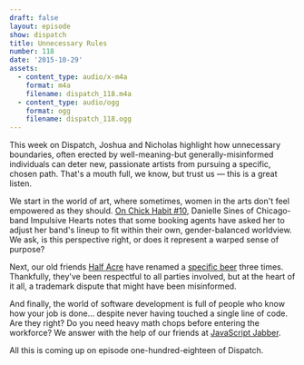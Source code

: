 ```yaml
---
draft: false
layout: episode
show: dispatch
title: Unnecessary Rules
number: 118
date: '2015-10-29'
assets:
  - content_type: audio/x-m4a
    format: m4a
    filename: dispatch_118.m4a
  - content_type: audio/ogg
    format: ogg
    filename: dispatch_118.ogg
---
```

This week on Dispatch, Joshua and Nicholas highlight how unnecessary boundaries, often erected by well-meaning-but generally-misinformed individuals can deter new, passionate artists from pursuing a specific, chosen path. That's a mouth full, we know, but trust us &mdash; this is a great listen.

We start in the world of art, where sometimes, women in the arts don't feel empowered as they should. [On Chick Habit #10](http://machine.fm/chickhabit/10), Danielle Sines of Chicago-band Impulsive Hearts notes that some booking agents have asked her to adjust her band's lineup to fit within their own, gender-balanced worldview. We ask, is this perspective right, or does it represent a warped sense of purpose?

Next, our old friends [Half Acre](http://halfacrebeer.com) have renamed a [specific beer](http://halfacrebeer.com/blog/2015/6/11/goneaway-ipa) three times. Thankfully, they've been respectful to all parties involved, but at the heart of it all, a trademark dispute that might have been misinformed.

And finally, the world of software development is full of people who know how your job is done... despite never having touched a single line of code. Are they right? Do you need heavy math chops before entering the workforce? We answer with the help of our friends at [JavaScript Jabber](https://devchat.tv/js-jabber/183-jsj-should-i-go-to-college-).

All this is coming up on episode one-hundred-eighteen of Dispatch.
